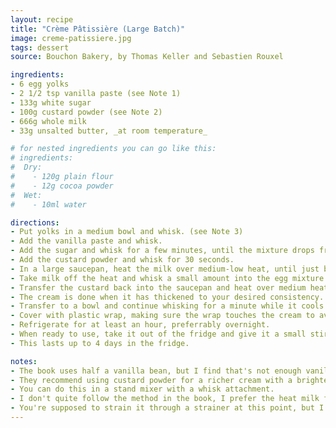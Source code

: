 ```yaml
---
layout: recipe
title: "Crème Pâtissière (Large Batch)"
image: creme-patissiere.jpg
tags: dessert
source: Bouchon Bakery, by Thomas Keller and Sebastien Rouxel

ingredients:
- 6 egg yolks
- 2 1/2 tsp vanilla paste (see Note 1)
- 133g white sugar
- 100g custard powder (see Note 2)
- 666g whole milk
- 33g unsalted butter, _at room temperature_

# for nested ingredients you can go like this:
# ingredients:
#  Dry:
#    - 120g plain flour
#    - 12g cocoa powder
#  Wet:
#    - 10ml water

directions:
- Put yolks in a medium bowl and whisk. (see Note 3)
- Add the vanilla paste and whisk.
- Add the sugar and whisk for a few minutes, until the mixture drops from the whisk in ribbons.
- Add the custard powder and whisk for 30 seconds.
- In a large saucepan, heat the milk over medium-low heat, until just before boiling. (See Note 4.)
- Take milk off the heat and whisk a small amount into the egg mixture. Pour the rest of the milk into the egg mixture and continue whisking.
- Transfer the custard back into the saucepan and heat over medium heat, whisking constantly.
- The cream is done when it has thickened to your desired consistency. I like to do it until the whisk starts to leave a trail that doesn't immediately sink back into the mixture. (See Note 5.)
- Transfer to a bowl and continue whisking for a minute while it cools. Add the butter and continue whisking until it's mixed in.
- Cover with plastic wrap, making sure the wrap touches the cream to avoid a skin forming on the top.
- Refrigerate for at least an hour, preferrably overnight.
- When ready to use, take it out of the fridge and give it a small stir to make it creamy and smooth again.
- This lasts up to 4 days in the fridge.

notes:
- The book uses half a vanilla bean, but I find that's not enough vanilla and I can't be bothered with beans even though I'm sure it'll taste better.
- They recommend using custard powder for a richer cream with a brighter colour, but the book says you can substitute with plain flour instead.
- You can do this in a stand mixer with a whisk attachment.
- I don't quite follow the method in the book, I prefer the heat milk first and add milk to eggs, then back into the pan method to the one in the book. In the book, the milk is added to the eggs before heating. The entire mixture is added to the pan and slowly heated to thicken. That's probably easier and I don't know why I do it the other way.
- You're supposed to strain it through a strainer at this point, but I am too lazy, and I've never had any lumps. One less thing to wash.
---
```

